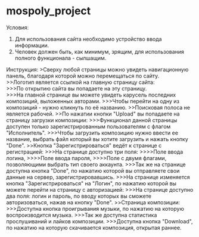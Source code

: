 # mospoly_project

Условия:

1) Для использования сайта необходимо устройство ввода информации.
2) Человек должен быть, как минимум, зрящим, для использования полного функционала - сылшащим.

Инструкция:
    >Сверху любой страницы можно увидеть навигационную панель, благодаря которой можно перемещаться по сайту.  
        >>Логотип является ссылкой на главную страницу сайта:  
            >>>По открытию сайта вы попадаете на эту страницу.  
            >>>На главной странице вы можете увидеть карусель последних композиций, выложенных авторами.
            >>>Чтобы перейти на одну из композиций - нужно кликнуть по её названию.
        >>Поисковая полоса не является рабочей.
        >>По нажатии кнопки "Upload" вы попадаете на страницу загрузки композиции:
            >>>Функционал данной страницы доступен только зарегистрированным пользователям с флагом "Исполнитель".
            >>>Чтобы загрузить композицию нужно ввести ее название, выбрать файл который вы хотите загрузить и нажать кнопку "Done".
        >>Кнопка "Зарегистрироваться" ведёт к странице с регистрацией:
            >>>На странице доступно три поля:
                >>>>Поле ввода логина,
                >>>>Поле ввода пароля,
                >>>>Поле с двумя флагами, позволяющими выбрать тип своего аккаунта.
            >>>Так же на странице доступна кнопка "Done", по нажатию которой вы отправляете свои данные на сервер, зарегистрировавшись.
            >>>На странице изменяется кнопка "Зарегистрироваться" на "Логин", по нажатию которой вы можете перейти на страницу с авторизацией:
            >>>На странице доступно два поля: логин и пароль, по вводу которых вы сможете авторизоваться, нажав на кнопку "Done".
        >>Страница композиции:
            >>>Доступна кнопка проигрывания музыки, по нажатию на которую воспроизводится музыка.
            >>>Так же доступна статистика прослушиваний и лайков композиции.
            >>>Доступна кнопка "Download", по нажатию на которую скачивается композиция, открытая раннее.
    

